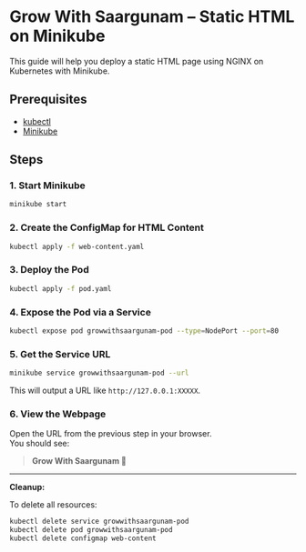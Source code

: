 # Grow With Saargunam – Static HTML on Minikube

This guide will help you deploy a static HTML page using NGINX on Kubernetes with Minikube.

## Prerequisites

- [kubectl](https://kubernetes.io/docs/tasks/tools/)
- [Minikube](https://minikube.sigs.k8s.io/docs/)

## Steps

### 1. Start Minikube

```sh
minikube start
```

### 2. Create the ConfigMap for HTML Content

```sh
kubectl apply -f web-content.yaml
```

### 3. Deploy the Pod

```sh
kubectl apply -f pod.yaml
```

### 4. Expose the Pod via a Service

```sh
kubectl expose pod growwithsaargunam-pod --type=NodePort --port=80
```

### 5. Get the Service URL

```sh
minikube service growwithsaargunam-pod --url
```

This will output a URL like `http://127.0.0.1:XXXXX`.

### 6. View the Webpage

Open the URL from the previous step in your browser.  
You should see:

> **Grow With Saargunam 🚀**

---

**Cleanup:**

To delete all resources:

```sh
kubectl delete service growwithsaargunam-pod
kubectl delete pod growwithsaargunam-pod
kubectl delete configmap web-content
```
